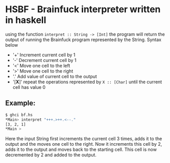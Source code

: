 # HSBF - Brainfuck interpreter written in haskell
using the function `interpret :: String -> [Int]` the program will return the output of running the Brainfuck program represented by the String. Syntax below
- '+' Increment current cell by 1
- '-' Decrement current cell by 1
- '<' Move one cell to the left
- '>' Move one cell to the right
- '.' Add value of current cell to the output
- '[**X**]' repeat the operations represented by `X :: [Char]` until the current cell has value 0


## Example:
```bash
$ ghci bf.hs
*Main> interpret "+++.>++.<--."
[3, 2, 1]
*Main >
```
Here the input String first increments the current cell 3 times, adds it to the output and the moves one cell to the right. Now it increments this cell by 2, adds it to the output
and moves back to the starting cell. This cell is now decremented by 2 and added to the output.
